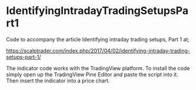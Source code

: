 # IdentifyingIntradayTradingSetupsPart1
Code to accompany the article Identifying intraday trading setups, Part 1 at;

https://scalptrader.com/index.php/2017/04/02/identifying-intraday-trading-setups-part-1/

The indicator code works with the TradingView platform. To install the code simply open up the TradingView Pine Editor and paste the script into it. Then insert the indicator into a price chart.
